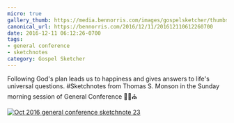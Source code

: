 ```yaml
---
micro: true
gallery_thumb: https://media.bennorris.com/images/gospelsketcher/thumbs/oct-16-4-monson.jpg
canonical_url: https://bennorris.com/2016/12/11/201612110612260700
date: 2016-12-11 06:12:26-0700
tags:
- general conference
- sketchnotes
category: Gospel Sketcher
---
```


Following God's plan leads us to happiness and gives answers to life's universal questions.
#Sketchnotes from Thomas S. Monson in the Sunday morning session of General Conference ✍🏼⛪️

[![Oct 2016 general conference sketchnote 23](https://media.bennorris.com/images/gospelsketcher/general-conference/oct-2016/oct-16-4-monson.jpg)](https://media.bennorris.com/images/gospelsketcher/general-conference/oct-2016/oct-16-4-monson.jpg)